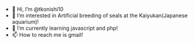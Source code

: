 - 👋 Hi, I’m @tkonishi10
- 👀 I’m interested in Artificial breeding of seals at the Kaiyukan(Japanese aquarium)!
- 🌱 I’m currently learning javascript and php!
- 📫 How to reach me is gmail!

<!---
tkonishi10/tkonishi10 is a ✨ special ✨ repository because its `README.md` (this file) appears on your GitHub profile.
You can click the Preview link to take a look at your changes.
--->
